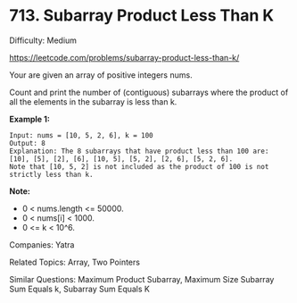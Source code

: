 # 713. Subarray Product Less Than K

Difficulty: Medium

https://leetcode.com/problems/subarray-product-less-than-k/

Your are given an array of positive integers nums.

Count and print the number of (contiguous) subarrays where the product of all the elements in the subarray is less than k.

**Example 1:**
```
Input: nums = [10, 5, 2, 6], k = 100
Output: 8
Explanation: The 8 subarrays that have product less than 100 are: [10], [5], [2], [6], [10, 5], [5, 2], [2, 6], [5, 2, 6].
Note that [10, 5, 2] is not included as the product of 100 is not strictly less than k.
```

**Note:**

* 0 < nums.length <= 50000.
* 0 < nums[i] < 1000.
* 0 <= k < 10^6.

Companies: Yatra

Related Topics: Array, Two Pointers

Similar Questions: Maximum Product Subarray, Maximum Size Subarray Sum Equals k, Subarray Sum Equals K
